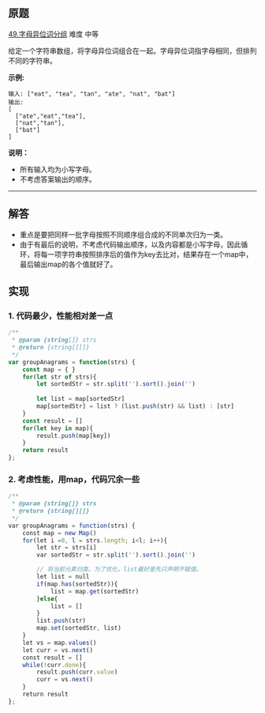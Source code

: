 ## 原题
[49.字母异位词分组](https://leetcode-cn.com/problems/group-anagrams/) 难度 中等

给定一个字符串数组，将字母异位词组合在一起。字母异位词指字母相同，但排列不同的字符串。

**示例:** 
``` 
输入: ["eat", "tea", "tan", "ate", "nat", "bat"]
输出: 
[
  ["ate","eat","tea"],
  ["nat","tan"],
  ["bat"]
]
```
**说明：** 
+ 所有输入均为小写字母。
+ 不考虑答案输出的顺序。

--- 

## 解答
- 重点是要把同样一批字母按照不同顺序组合成的不同单次归为一类。
- 由于有最后的说明，不考虑代码输出顺序，以及内容都是小写字母，因此循环，将每一项字符串按照排序后的值作为key去比对，结果存在一个map中，最后输出map的各个值就好了。
## 实现
### 1. 代码最少，性能相对差一点
```js
/**
 * @param {string[]} strs
 * @return {string[][]}
 */
var groupAnagrams = function(strs) {
    const map = { }
    for(let str of strs){
        let sortedStr = str.split('').sort().join('')
        
        let list = map[sortedStr]
        map[sortedStr] = list ? (list.push(str) && list) : [str]
    }
    const result = []
    for(let key in map){
        result.push(map[key])
    }
    return result
};
```
### 2. 考虑性能，用map，代码冗余一些
```js
/**
 * @param {string[]} strs
 * @return {string[][]}
 */
var groupAnagrams = function(strs) {
    const map = new Map()
    for(let i =0, l = strs.length; i<l; i++){
        let str = strs[i]
        var sortedStr = str.split('').sort().join('')

        // 将当前元素归类。为了优化，list最好是先只声明不赋值。
        let list = null
        if(map.has(sortedStr)){
            list = map.get(sortedStr)            
        }else{
            list = []
        }
        list.push(str)
        map.set(sortedStr, list)
    }
    let vs = map.values()
    let curr = vs.next()
    const result = []
    while(!curr.done){
        result.push(curr.value)
        curr = vs.next()
    }
    return result
};
```
